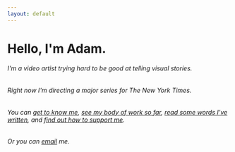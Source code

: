 ```yaml
---
layout: default
---
```


# Hello, I'm Adam.

###### I'm a video artist trying hard to be good at telling visual stories.

###### Right now I'm directing a major series for The New York Times.

###### You can [get to know me](/biography), [see my body of work so far](/portfolio), [read some words I've written](/words), and [find out how to support me](/support).

###### Or you can [email](mailto:adam@adamwestbrook.co.uk) me.
